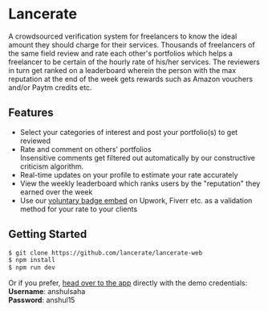 # Lancerate
A crowdsourced verification system for freelancers to know the ideal amount they should charge for their services. Thousands of freelancers of the same field review and rate each other's portfolios which helps a freelancer to be certain of the hourly rate of his/her services. The reviewers in turn get ranked on a leaderboard wherein the person with the max reputation at the end of the week gets rewards such as Amazon vouchers and/or Paytm credits etc.

## Features
- Select your categories of interest and post your portfolio(s) to get reviewed
- Rate and comment on others' portfolios<br/>
Insensitive comments get filtered out automatically by our constructive criticism algorithm.
- Real-time updates on your profile to estimate your rate accurately
- View the weekly leaderboard which ranks users by the "reputation" they earned over the week
- Use our [voluntary badge embed](https://lancerate.herokuapp.com/users/anshulsaha) on Upwork, Fiverr etc. as a validation method for your rate to your clients

## Getting Started
```bash
$ git clone https://github.com/lancerate/lancerate-web
$ npm install
$ npm run dev
```

Or if you prefer, [head over to the app](https://lancerate.herokuapp.com) directly with the demo credentials:<br/>
**Username**: anshulsaha<br/>
**Password**: anshul15
